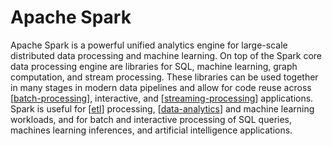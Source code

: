 # Apache Spark

Apache Spark is a powerful unified analytics engine for large-scale distributed data processing and machine learning. On top of the Spark core data processing engine are libraries for SQL, machine learning, graph computation, and stream processing. These libraries can be used together in many stages in modern data pipelines and allow for code reuse across [[batch-processing]], interactive, and [[streaming-processing]] applications. Spark is useful for [[etl]] processing, [[data-analytics]] and machine learning workloads, and for batch and interactive processing of SQL queries, machines learning inferences, and artificial intelligence applications.

[//begin]: # "Autogenerated link references for markdown compatibility"
[etl]: etl "Extract, transform, load"
[data-analytics]: data-analytics "Data Analytics"
[batch-processing]: batch-processing "Batch Processing"
[streaming-processing]: streaming-processing "Streaming Processing"
[//end]: # "Autogenerated link references"
